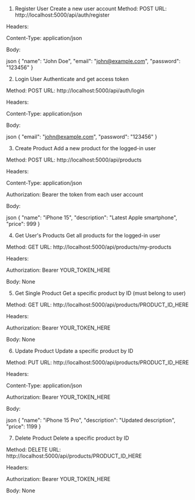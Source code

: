 1. Register User
Create a new user account
Method: POST
URL: http://localhost:5000/api/auth/register

Headers:

Content-Type: application/json

Body:

json
{
  "name": "John Doe",
  "email": "john@example.com",
  "password": "123456"
}



2. Login User
Authenticate and get access token

Method: POST
URL: http://localhost:5000/api/auth/login

Headers:

Content-Type: application/json

Body:

json
{
  "email": "john@example.com",
  "password": "123456"
}


3. Create Product
Add a new product for the logged-in user

Method: POST
URL: http://localhost:5000/api/products

Headers:

Content-Type: application/json

Authorization: Bearer the token from each user account

Body:

json
{
  "name": "iPhone 15",
  "description": "Latest Apple smartphone",
  "price": 999
}

4. Get User's Products
Get all products for the logged-in user

Method: GET
URL: http://localhost:5000/api/products/my-products

Headers:

Authorization: Bearer YOUR_TOKEN_HERE

Body: None


5. Get Single Product
Get a specific product by ID (must belong to user)

Method: GET
URL: http://localhost:5000/api/products/PRODUCT_ID_HERE

Headers:

Authorization: Bearer YOUR_TOKEN_HERE

Body: None


6. Update Product
Update a specific product by ID

Method: PUT
URL: http://localhost:5000/api/products/PRODUCT_ID_HERE

Headers:

Content-Type: application/json

Authorization: Bearer YOUR_TOKEN_HERE

Body:

json
{
  "name": "iPhone 15 Pro",
  "description": "Updated description",
  "price": 1199
}



7. Delete Product
Delete a specific product by ID

Method: DELETE
URL: http://localhost:5000/api/products/PRODUCT_ID_HERE

Headers:

Authorization: Bearer YOUR_TOKEN_HERE

Body: None
